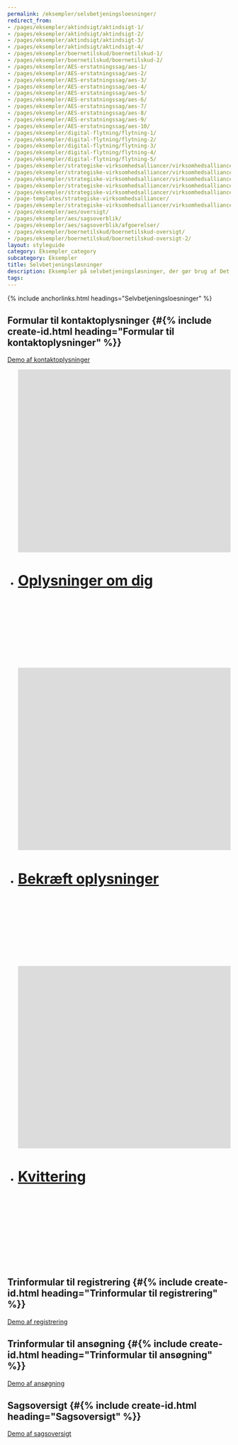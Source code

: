 ```yaml
---
permalink: /eksempler/selvbetjeningsloesninger/
redirect_from:
- /pages/eksempler/aktindsigt/aktindsigt-1/
- /pages/eksempler/aktindsigt/aktindsigt-2/
- /pages/eksempler/aktindsigt/aktindsigt-3/
- /pages/eksempler/aktindsigt/aktindsigt-4/
- /pages/eksempler/boernetilskud/boernetilskud-1/
- /pages/eksempler/boernetilskud/boernetilskud-2/
- /pages/eksempler/AES-erstatningssag/aes-1/
- /pages/eksempler/AES-erstatningssag/aes-2/
- /pages/eksempler/AES-erstatningssag/aes-3/
- /pages/eksempler/AES-erstatningssag/aes-4/
- /pages/eksempler/AES-erstatningssag/aes-5/
- /pages/eksempler/AES-erstatningssag/aes-6/
- /pages/eksempler/AES-erstatningssag/aes-7/
- /pages/eksempler/AES-erstatningssag/aes-8/
- /pages/eksempler/AES-erstatningssag/aes-9/
- /pages/eksempler/AES-erstatningssag/aes-10/
- /pages/eksempler/digital-flytning/flytning-1/
- /pages/eksempler/digital-flytning/flytning-2/
- /pages/eksempler/digital-flytning/flytning-3/
- /pages/eksempler/digital-flytning/flytning-4/
- /pages/eksempler/digital-flytning/flytning-5/
- /pages/eksempler/strategiske-virksomhedsalliancer/virksomhedsalliancer-1/
- /pages/eksempler/strategiske-virksomhedsalliancer/virksomhedsalliancer-2/
- /pages/eksempler/strategiske-virksomhedsalliancer/virksomhedsalliancer-3/
- /pages/eksempler/strategiske-virksomhedsalliancer/virksomhedsalliancer-4/
- /pages/eksempler/strategiske-virksomhedsalliancer/virksomhedsalliancer-5/
- /page-templates/strategiske-virksomhedsalliancer/
- /pages/eksempler/strategiske-virksomhedsalliancer/virksomhedsalliancer-6/
- /pages/eksempler/aes/oversigt/
- /pages/eksempler/aes/sagsoverblik/
- /pages/eksempler/aes/sagsoverblik/afgoerelser/
- /pages/eksempler/boernetilskud/boernetilskud-oversigt/
- /pages/eksempler/boernetilskud/boernetilskud-oversigt-2/
layout: styleguide
category: Eksempler_category
subcategory: Eksempler
title: Selvbetjeningsløsninger
description: Eksempler på selvbetjeningsløsninger, der gør brug af Det Fælles Designsystem
tags:
---
```


{% include anchorlinks.html headings="Selvbetjeningsloesninger" %}

## Formular til kontaktoplysninger {#{% include create-id.html heading="Formular til kontaktoplysninger" %}}

<p class="mt-0">
  <a class="button button-secondary" href="{{ site.baseurl }}/pages/eksempler/formular-til-kontaktoplysninger/formular-1/?r=/eksempler/selvbetjeningsloesninger/%23formular-til-kontaktoplysninger">Demo af kontaktoplysninger</a>
</p>
<ul class="row card-row">
    <li class="col-12 col-sm-6 col-md-4">
        <a class="new-card" href="{{ site.baseurl }}/pages/eksempler/formular-til-kontaktoplysninger/formular-1/?r=/eksempler/selvbetjeningsloesninger/%23formular-til-kontaktoplysninger" id="formular-til-kontaktoplysninger-1" target="_blank">
            <div class="new-card-image" style="aspect-ratio: 1125 / 961; background-color: #DCDCDC;"></div>
            <div class="new-card-content flex-row align-items-end justify-content-between" style="border-top: 1px solid #dcdcdc;">
                <h2 class="hyphens-manual" style="font-size: 2rem; max-width: calc(100% - 2.4rem - 8px);">Oplysninger om dig</h2>
                <svg class="icon-svg ml-3" aria-label="(åbner i nyt vindue)" focusable="false"><use href="#open-in-new"></use></svg>
            </div>
        </a>
    </li>
    <li class="col-12 col-sm-6 col-md-4">
        <a class="new-card" href="{{ site.baseurl }}/pages/eksempler/formular-til-kontaktoplysninger/formular-2/?r=/eksempler/selvbetjeningsloesninger/%23formular-til-kontaktoplysninger" id="formular-til-kontaktoplysninger-2" target="_blank">
            <div class="new-card-image" style="aspect-ratio: 1125 / 961; background-color: #DCDCDC;"></div>
            <div class="new-card-content flex-row align-items-end justify-content-between" style="border-top: 1px solid #dcdcdc;">
                <h2 class="hyphens-manual" style="font-size: 2rem; max-width: calc(100% - 2.4rem - 8px);">Bekræft oplysninger</h2>
                <svg class="icon-svg ml-3" aria-label="(åbner i nyt vindue)" focusable="false"><use href="#open-in-new"></use></svg>
            </div>
        </a>
    </li>
    <li class="col-12 col-sm-6 col-md-4">
        <a class="new-card" href="{{ site.baseurl }}/pages/eksempler/formular-til-kontaktoplysninger/formular-3/?r=/eksempler/selvbetjeningsloesninger/%23formular-til-kontaktoplysninger" id="formular-til-kontaktoplysninger-3" target="_blank">
            <div class="new-card-image" style="aspect-ratio: 1125 / 961; background-color: #DCDCDC;"></div>
            <div class="new-card-content flex-row align-items-end justify-content-between" style="border-top: 1px solid #dcdcdc;">
                <h2 class="hyphens-manual" style="font-size: 2rem; max-width: calc(100% - 2.4rem - 8px);">Kvittering</h2>
                <svg class="icon-svg ml-3" aria-label="(åbner i nyt vindue)" focusable="false"><use href="#open-in-new"></use></svg>
            </div>
        </a>
    </li>
</ul>

## Trinformular til registrering {#{% include create-id.html heading="Trinformular til registrering" %}}

<div class="row screenshot-gallery d-none">
    <div class="col-12 col-sm-6 col-md-4 mb-6">
        <a href="{{ site.baseurl }}/pages/eksempler/trinformular-til-registrering/registrering-1/?r=/eksempler/selvbetjeningsloesninger/%23trinformular-til-registrering" title="Trinformular til registrering, 1. side: Vælg personer" class="screenshot d-block" data-folder="trinformular-til-registrering" data-image="registrering-1"></a>
    </div>
    <div class="col-12 col-sm-6 col-md-4 mb-6">
        <a href="{{ site.baseurl }}/pages/eksempler/trinformular-til-registrering/registrering-2/?r=/eksempler/selvbetjeningsloesninger/%23trinformular-til-registrering" title="Trinformular til registrering, 2. side: Vælg noget mere" class="screenshot d-block" data-folder="trinformular-til-registrering" data-image="registrering-2"></a>
    </div>
    <div class="col-12 col-sm-6 col-md-4 mb-6">
        <a href="{{ site.baseurl }}/pages/eksempler/trinformular-til-registrering/registrering-3/?r=/eksempler/selvbetjeningsloesninger/%23trinformular-til-registrering" title="Trinformular til registrering, 3. side: Vedhæft dokumenter" class="screenshot d-block" data-folder="trinformular-til-registrering" data-image="registrering-3"></a>
    </div>
    <div class="col-12 col-sm-6 col-md-4 mb-6">
        <a href="{{ site.baseurl }}/pages/eksempler/trinformular-til-registrering/registrering-4/?r=/eksempler/selvbetjeningsloesninger/%23trinformular-til-registrering" title="Trinformular til registrering, 4. side: Tidligere registrering" class="screenshot d-block" data-folder="trinformular-til-registrering" data-image="registrering-4"></a>
    </div>
    <div class="col-12 col-sm-6 col-md-4 mb-6">
        <a href="{{ site.baseurl }}/pages/eksempler/trinformular-til-registrering/registrering-5/?r=/eksempler/selvbetjeningsloesninger/%23trinformular-til-registrering" title="Trinformular til registrering, 5. side: Kontaktoplysninger" class="screenshot d-block" data-folder="trinformular-til-registrering" data-image="registrering-5"></a>
    </div>
    <div class="col-12 col-sm-6 col-md-4 mb-6">
        <a href="{{ site.baseurl }}/pages/eksempler/trinformular-til-registrering/registrering-6/?r=/eksempler/selvbetjeningsloesninger/%23trinformular-til-registrering" title="Trinformular til registrering, 6. side: Opsummering" class="screenshot d-block" data-folder="trinformular-til-registrering" data-image="registrering-6"></a>
    </div>
    <div class="col-12 col-sm-6 col-md-4 mb-6">
        <a href="{{ site.baseurl }}/pages/eksempler/trinformular-til-registrering/registrering-7/?r=/eksempler/selvbetjeningsloesninger/%23trinformular-til-registrering" title="Trinformular til registrering, 7. side: Kvittering" class="screenshot d-block" data-folder="trinformular-til-registrering" data-image="registrering-7"></a>
    </div>
</div>
<p class="mt-0">
  <a class="button button-secondary" href="{{ site.baseurl }}/pages/eksempler/trinformular-til-registrering/registrering-1/?r=/eksempler/selvbetjeningsloesninger/%23trinformular-til-registrering">Demo af registrering</a>
</p>

## Trinformular til ansøgning {#{% include create-id.html heading="Trinformular til ansøgning" %}}

<div class="row screenshot-gallery d-none">
    <div class="col-12 col-sm-6 col-md-4 mb-6">
        <a href="{{ site.baseurl }}/pages/eksempler/trinformular-til-ansoegning/ansoegning-1/?r=/eksempler/selvbetjeningsloesninger/%23trinformular-til-ansoegning" title="Trinformular til ansøgning, 1. side: Oplysninger om ansøger" class="screenshot d-block" data-folder="trinformular-til-ansoegning" data-image="ansoegning-1"></a>
    </div>
    <div class="col-12 col-sm-6 col-md-4 mb-6">
        <a href="{{ site.baseurl }}/pages/eksempler/trinformular-til-ansoegning/ansoegning-2/?r=/eksempler/selvbetjeningsloesninger/%23trinformular-til-ansoegning" title="Trinformular til ansøgning, 2. side: Kontaktoplysninger" class="screenshot d-block" data-folder="trinformular-til-ansoegning" data-image="ansoegning-2"></a>
    </div>
    <div class="col-12 col-sm-6 col-md-4 mb-6">
        <a href="{{ site.baseurl }}/pages/eksempler/trinformular-til-ansoegning/ansoegning-3/?r=/eksempler/selvbetjeningsloesninger/%23trinformular-til-ansoegning" title="Trinformular til ansøgning, 3. side: Ansøgningens type" class="screenshot d-block" data-folder="trinformular-til-ansoegning" data-image="ansoegning-3"></a>
    </div>
    <div class="col-12 col-sm-6 col-md-4 mb-6">
        <a href="{{ site.baseurl }}/pages/eksempler/trinformular-til-ansoegning/ansoegning-4/?r=/eksempler/selvbetjeningsloesninger/%23trinformular-til-ansoegning" title="Trinformular til ansøgning, 4. side: Tilføj dokumentation" class="screenshot d-block" data-folder="trinformular-til-ansoegning" data-image="ansoegning-4"></a>
    </div>
    <div class="col-12 col-sm-6 col-md-4 mb-6">
        <a href="{{ site.baseurl }}/pages/eksempler/trinformular-til-ansoegning/ansoegning-5/?r=/eksempler/selvbetjeningsloesninger/%23trinformular-til-ansoegning" title="Trinformular til ansøgning, 5. side: Opsummering" class="screenshot d-block" data-folder="trinformular-til-ansoegning" data-image="ansoegning-5"></a>
    </div>
    <div class="col-12 col-sm-6 col-md-4 mb-6">
        <a href="{{ site.baseurl }}/pages/eksempler/trinformular-til-ansoegning/ansoegning-6/?r=/eksempler/selvbetjeningsloesninger/%23trinformular-til-ansoegning" title="Trinformular til ansøgning, 6. side: Kvittering" class="screenshot d-block" data-folder="trinformular-til-ansoegning" data-image="ansoegning-6"></a>
    </div>
</div>
<p class="mt-0">
  <a class="button button-secondary" href="{{ site.baseurl }}/pages/eksempler/trinformular-til-ansoegning/ansoegning-1/?r=/eksempler/selvbetjeningsloesninger/%23trinformular-til-ansoegning">Demo af ansøgning</a>
</p>

## Sagsoversigt {#{% include create-id.html heading="Sagsoversigt" %}}

<div class="row screenshot-gallery d-none">
    <div class="col-12 col-sm-6 col-md-4 mb-6">
        <a href="{{ site.baseurl }}/pages/eksempler/sagsoversigt/find-sag/?r=/eksempler/selvbetjeningsloesninger/%23sagsoversigt" title="Sagsoversigt, 1. side: Find sag" class="screenshot d-block" data-folder="sagsoversigt" data-image="find-sag"></a>
    </div>
    <div class="col-12 col-sm-6 col-md-4 mb-6">
        <a href="{{ site.baseurl }}/pages/eksempler/sagsoversigt/find-sag/sagsnr-123456789/?r=/eksempler/selvbetjeningsloesninger/%23sagsoversigt" title="Sagsoversigt, 2. side: Sagsnr. 123456789" class="screenshot d-block" data-folder="sagsoversigt" data-image="sagsnr-123456789"></a>
    </div>
    <div class="col-12 col-sm-6 col-md-4 mb-6">
        <a href="{{ site.baseurl }}/pages/eksempler/sagsoversigt/find-sag/sagsnr-123456789/afgoerelser/?r=/eksempler/selvbetjeningsloesninger/%23sagsoversigt" title="Sagsoversigt, 3. side: Afgørelser" class="screenshot d-block" data-folder="sagsoversigt" data-image="afgoerelser"></a>
    </div>
</div>
<p class="mt-0">
  <a class="button button-secondary" href="{{ site.baseurl }}/pages/eksempler/sagsoversigt/find-sag/?r=/eksempler/selvbetjeningsloesninger/%23sagsoversigt">Demo af sagsoversigt</a>
</p>